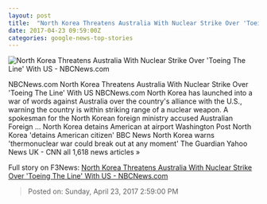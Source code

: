 ```yaml
---
layout: post
title:  "North Korea Threatens Australia With Nuclear Strike Over 'Toeing The Line' With US - NBCNews.com"
date: 2017-04-23 09:59:00Z
categories: google-news-top-stories
---
```


![North Korea Threatens Australia With Nuclear Strike Over 'Toeing The Line' With US - NBCNews.com](https://media2.s-nbcnews.com/j/newscms/2017_16/1973826/australia_pence_45590-jpg-6c80a_584f80a6b10e57f5d51d37946a468457.nbcnews-fp-1200-800.jpg)

NBCNews.com North Korea Threatens Australia With Nuclear Strike Over 'Toeing The Line' With US NBCNews.com North Korea has launched into a war of words against Australia over the country's alliance with the U.S., warning the country is within striking range of a nuclear weapon. A spokesman for the North Korean foreign ministry accused Australian Foreign ... North Korea detains American at airport Washington Post North Korea 'detains American citizen' BBC News North Korea warns 'thermonuclear war could break out at any moment' The Guardian Yahoo News UK - CNN all 1,618 news articles »


Full story on F3News: [North Korea Threatens Australia With Nuclear Strike Over 'Toeing The Line' With US - NBCNews.com](http://www.f3nws.com/n/WEqEFC)

> Posted on: Sunday, April 23, 2017 2:59:00 PM
